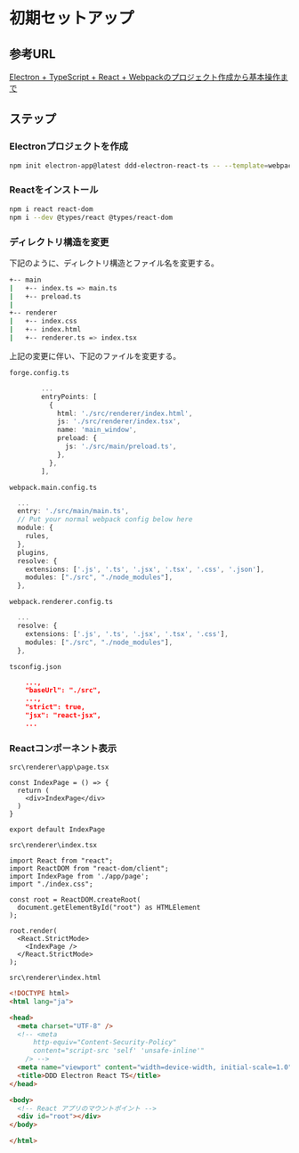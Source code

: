 # 初期セットアップ

## 参考URL

[Electron + TypeScript + React + Webpackのプロジェクト作成から基本操作まで](https://qiita.com/uta-member/items/0590bb3832cac9fd41ec)

## ステップ

### Electronプロジェクトを作成

```sh
npm init electron-app@latest ddd-electron-react-ts -- --template=webpack-typescript
```

### Reactをインストール

```sh
npm i react react-dom
npm i --dev @types/react @types/react-dom
```

### ディレクトリ構造を変更

下記のように、ディレクトリ構造とファイル名を変更する。  

```sh
+-- main
|   +-- index.ts => main.ts  
|   +-- preload.ts  
|
+-- renderer
|   +-- index.css
|   +-- index.html  
|   +-- renderer.ts => index.tsx
```

上記の変更に伴い、下記のファイルを変更する。

`forge.config.ts`

```ts
        ...
        entryPoints: [
          {
            html: './src/renderer/index.html',
            js: './src/renderer/index.tsx',
            name: 'main_window',
            preload: {
              js: './src/main/preload.ts',
            },
          },
        ],
```

`webpack.main.config.ts`

```ts
  ...
  entry: './src/main/main.ts',
  // Put your normal webpack config below here
  module: {
    rules,
  },
  plugins,
  resolve: {
    extensions: ['.js', '.ts', '.jsx', '.tsx', '.css', '.json'],
    modules: ["./src", "./node_modules"],
  },
```

`webpack.renderer.config.ts`

```ts
  ...
  resolve: {
    extensions: ['.js', '.ts', '.jsx', '.tsx', '.css'],
    modules: ["./src", "./node_modules"],
  },
```

`tsconfig.json`

```json
    ...,
    "baseUrl": "./src",
    ...,
    "strict": true,
    "jsx": "react-jsx",
    ...    
```

### Reactコンポーネント表示

`src\renderer\app\page.tsx`

```tsx
const IndexPage = () => {
  return (
    <div>IndexPage</div>
  )
}

export default IndexPage
```

`src\renderer\index.tsx`

```tsx
import React from "react";
import ReactDOM from "react-dom/client";
import IndexPage from './app/page';
import "./index.css";

const root = ReactDOM.createRoot(
  document.getElementById("root") as HTMLElement
);

root.render(
  <React.StrictMode>
    <IndexPage />
  </React.StrictMode>
);
```

`src\renderer\index.html`

```html
<!DOCTYPE html>
<html lang="ja">

<head>
  <meta charset="UTF-8" />
  <!-- <meta
      http-equiv="Content-Security-Policy"
      content="script-src 'self' 'unsafe-inline'"
    /> -->
  <meta name="viewport" content="width=device-width, initial-scale=1.0" />
  <title>DDD Electron React TS</title>
</head>

<body>
  <!-- React アプリのマウントポイント -->
  <div id="root"></div>
</body>

</html>
```
